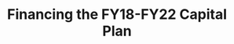 ---
layout: bos_content
permalink: /featured-analysis/financing-fy18-fy22-capital-plan/
title: Financing the FY18-FY22 Capital Plan
card:
  - title: Financing the FY18-FY22 Capital Plan
    body: >
      City bonds support 60% of the Capital Plan. Learn more about how the City funds the plan.
    img: /img/featured_analysis/fa-financing-fy18-fy22-capital-plan.jpg
    link: /featured-analysis/financing-fy18-fy22-capital-plan
components:
- breadcrumbs:
  - title: Home
    url: "/"
    local: true
  - title: Featured Analysis
    url: "/featured-analysis/"
    local: true
  - current: Financing the FY18-FY22 Capital Plan
  - published: 4/13/17
- intro:
  - title: Financing the FY18-FY22 capital plan
    short_desc: >
      The capital plan is financed with general obligation bonds issued by the City, 
      other City funds, state grants, federal grants, and private grants.
    description: >
      General obligation bonds represent 60.2% of all project funding. This year’s 
      plan assumes $950 million in new general obligation borrowings over the next 
      five years, a 22.5% increase to last year’s plan. This borrowing level remains 
      sustainable within the City’s debt affordability policy.
    sidebar_menu: true
- text_block:
  - title: State and Federal Funds
    body: > 
      State and federal financing represent 32.8% of all project funding. Programs, such 
      as the School Building Assistance program, Chapter 90 and the Transportation 
      Improvement Program, provide key resources for Boston’s capital plan. Funds for 
      capital financing are currently estimated at $379.0 million from state programs 
      and $301.4 million from federal programs.
- text_block:
  - title: School Building Assistance Program
    body: >
      The School Building Assistance (SBA) program, administered by the Massachusetts 
      School Building Authority (MSBA), is an important revenue source for school renovation 
      and construction. <blockquote>Annually, the MSBA accepts new project requests from 
      cities, towns, and school districts, and if a project is ultimately approved, the MSBA \
      will pay 40% to 80% of eligible project costs.</blockquote>
- text_col_2:
  - col: >
      <h5>Renovations and construction</h5>
      <p>The MSBA operates two major programs – the Core Program and the Accelerated 
      Repair Program (ARP). Major renovation and new construction projects are funded 
      through the Core Program. The ARP funds roof, boiler, and window replacement projects 
      in school buildings that are otherwise sound. <blockquote>The City currently has three 
      projects in the Core Program — the Dearborn STEM Academy, the Boston Arts Academy, 
      and the Josiah Quincy Upper Pilot School.</blockquote></p>
      <p>Construction of the new Dearborn STEM Academy is underway and will open for students 
      in September 2018. The MSBA has approved a maximum project grant totaling $37.4 million 
      which covers 50.8% of the current project budget.</p>
      <p>Feasibility studies are underway for the Boston Arts Academy and the Josiah Quincy 
      Upper School. The City expects to select a preferred option for each of these projects 
      in the first half of fiscal 2018.</p>
  - col: >
      <h5>Other projects</h5>
      <p>The City has two projects underway through the Accelerated Repair Program. The City 
      entered into a Project Funding Agreement last year for a window and door replacement 
      project at seven schools. The MSBA’s maximum grant totals nearly $16.4 million. The total 
      project cost is over $29 million. Construction will begin on the window project in June 
      and is expected to be completed before the end of the calendar year.</p>
      <p>The City expects to complete a roof and boiler project at five schools later this year. 
      The MSBA’s grant covers up to $6.4 million of this $9.8 million project.</p>
      <p>For the period FY18-22, total payments from the MSBA for legacy projects are estimated 
      at $14.3 million. The state payments offset debt service costs for school building assistance 
      projects approved by the Department of Education prior to the creation of the MSBA in 2004.</p>
- text_block:
  - title: Chapter 90 Funds
    body: >
      Administered by the Massachusetts Highway Department, Chapter 90 funds are allocated by 
      formula through state bond authorizations and through the state budget to all cities and 
      towns in the Commonwealth. The City uses Chapter 90 funds to support its roadway resurfacing 
      and reconstruction programs as well as its sidewalk reconstruction programs. <blockquote>The 
      City anticpates an allocation of approximately $14.4 million in FY18.</blockquote>
- text_block:
  - title: Transportation Improvement Program (TIP)
    body: >
      The Transportation Improvement Program is a statewide road and bridge construction 
      advertisement program developed under the management of the Massachusetts Department of 
      Transportation (MassDOT). It includes both local and state owned roads and bridges. 
      The TIP’s funding sources include state-issued general obligation bonds and federal 
      funds made available through the Safe, Accountable, Flexible, Efficient, Transportation
      Equity Act: A Legacy for Users (SAFETEA-LU).
- text_block:
  - title: Other Funds
- text_col_2:
  - col: >
      <h5>City sources of Other Funds</h5>
      <p>Other Funds is a revenue category that includes both City and non-City sources.</p>
      <p>City sources of Other Funds include the Street Opening Account which funds the permanent 
      repair of utility cuts and pavement restoration. Transfers from the Surplus Property Fund, 
      Parking Meter Fund, and the General Fund are also categorized as Other Funds.</p>
      <p>In fiscal 2018, the City proposes transferring $45.4 million from the Parking Meter 
      Fund to the Capital Grants Fund and appropriating it for sixteen one-time capital projects, 
      including:</p>
        <ul>
          <li>the reconstruction of pathways around Jamaica Pond;
          <li>a Crosswalk and Lane Marking Revitalization initiative; and</li>
          <li>the reconstruction of Beach Street.</li>
        </ul>
      <p>Using the Parking Meter Fund revenue in this way allows the City to make increased 
      investments in infrastructure at the same time that increased investment in the BuildBPS 
      program is supported by additional debt issuance.</p>
  - col: >      
      <h5>Constraints of debt</h5>
      <p>The constraints of our debt affordability policies limit the City’s capacity to 
      address both needs through debt issuance alone. This is an opportunity to use available 
      Parking Meter Fund balances for investments in one-time projects aligned with Go Boston 
      2030, the City’s transportation master plan. Through this appropriation, the City will 
      address important transportation capital needs.</p>
      <h5>Non-City sources of Other Funds</h5>
      <p>Non-City sources of Other Funds include grants from the Boston Planning and Development 
      Agency for roadway construction or other capital projects, as is the case with Harrison 
      Avenue and Connect Historic Boston. Other Funds also include incentive rebates provided by 
      utilities to carry out energy efficiency projects. Altogether, these City and non-City 
      sources of capital funds are estimated at $145.8 million.</p>
- grid: 
  - grid_title: More budget analysis
  - card: /featured-analysis/bps-long-term-financial-plan
  - card: /featured-analysis/bps-long-term-financial-plan
  - card: /featured-analysis/bps-long-term-financial-plan
---